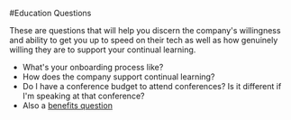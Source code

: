 #Education Questions

These are questions that will help you discern the company's willingness and ability to get you up to speed on their tech as well as how genuinely willing they are to support your continual learning.

*  What's your onboarding process like?
*  How does the company support continual learning?
*  Do I have a conference budget to attend conferences?  Is it different if I'm speaking at that conference?
  *  Also a [benefits question]()
